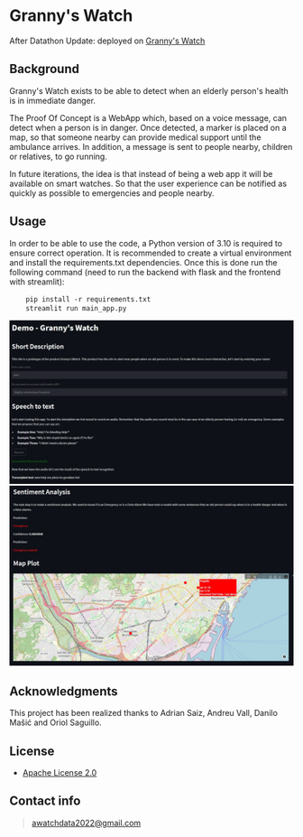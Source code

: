 # Granny's Watch

After Datathon Update: deployed on [Granny's Watch](https://datathon-fme-2022-ageing-challenge-main-app-4uyvyq.streamlit.app/)

## Background

Granny's Watch exists to be able to detect when an elderly person's health is in immediate danger. 

The Proof Of Concept is a WebApp which, based on a voice message, can detect when a person is in danger. Once detected, a marker is placed on a map, so that someone nearby can provide medical support until the ambulance arrives. In addition, a message is sent to people nearby, children or relatives, to go running. 

In future iterations, the idea is that instead of being a web app it will be available on smart watches. So that the user experience can be notified as quickly as possible to emergencies and people nearby.

## Usage

In order to be able to use the code, a Python version of 3.10 is required to ensure correct operation. It is recommended to create a virtual environment and install the requirements.txt dependencies. Once this is done run the following command (need to run the backend with flask and the frontend with streamlit):

```shell
    pip install -r requirements.txt
    streamlit run main_app.py
```

![alt text](images/text.jpg)
![alt text](images/mapa.jpg)


## Acknowledgments 

This project has been realized thanks to Adrian Saiz, Andreu Vall, Danilo Mašić and Oriol Saguillo.

## License

- [Apache License 2.0](https://opensource.org/licenses/Apache-2.0)

## Contact info

> awatchdata2022@gmail.com
